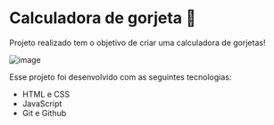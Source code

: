 # Calculadora de gorjeta 🤑

Projeto realizado tem o objetivo de criar uma calculadora de gorjetas!

![image](https://user-images.githubusercontent.com/117484983/223527461-e594fc47-6cd2-4ab3-892f-2bb68749cac9.png)

Esse projeto foi desenvolvido com as seguintes tecnologias:

* HTML e CSS
* JavaScript
* Git e Github

